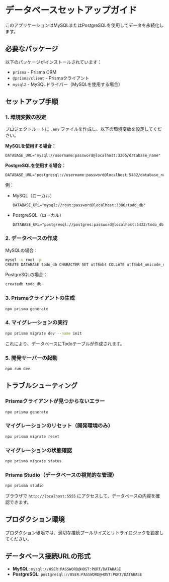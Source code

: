 # データベースセットアップガイド

このアプリケーションはMySQLまたはPostgreSQLを使用してデータを永続化します。

## 必要なパッケージ

以下のパッケージがインストールされています：
- `prisma` - Prisma ORM
- `@prisma/client` - Prismaクライアント
- `mysql2` - MySQLドライバー（MySQLを使用する場合）

## セットアップ手順

### 1. 環境変数の設定

プロジェクトルートに `.env` ファイルを作成し、以下の環境変数を設定してください。

**MySQLを使用する場合：**
```env
DATABASE_URL="mysql://username:password@localhost:3306/database_name"
```

**PostgreSQLを使用する場合：**
```env
DATABASE_URL="postgresql://username:password@localhost:5432/database_name"
```

例：
- MySQL（ローカル）
  ```env
  DATABASE_URL="mysql://root:password@localhost:3306/todo_db"
  ```
- PostgreSQL（ローカル）
  ```env
  DATABASE_URL="postgresql://postgres:password@localhost:5432/todo_db"
  ```

### 2. データベースの作成

MySQLの場合：
```bash
mysql -u root -p
CREATE DATABASE todo_db CHARACTER SET utf8mb4 COLLATE utf8mb4_unicode_ci;
```

PostgreSQLの場合：
```bash
createdb todo_db
```

### 3. Prismaクライアントの生成

```bash
npx prisma generate
```

### 4. マイグレーションの実行

```bash
npx prisma migrate dev --name init
```

これにより、データベースにTodoテーブルが作成されます。

### 5. 開発サーバーの起動

```bash
npm run dev
```

## トラブルシューティング

### Prismaクライアントが見つからないエラー

```bash
npx prisma generate
```

### マイグレーションのリセット（開発環境のみ）

```bash
npx prisma migrate reset
```

### マイグレーションの状態確認

```bash
npx prisma migrate status
```

### Prisma Studio（データベースの視覚的な管理）

```bash
npx prisma studio
```

ブラウザで `http://localhost:5555` にアクセスして、データベースの内容を確認できます。

## プロダクション環境

プロダクション環境では、適切な接続プールサイズとリトライロジックを設定してください。

## データベース接続URLの形式

- **MySQL**: `mysql://USER:PASSWORD@HOST:PORT/DATABASE`
- **PostgreSQL**: `postgresql://USER:PASSWORD@HOST:PORT/DATABASE`



